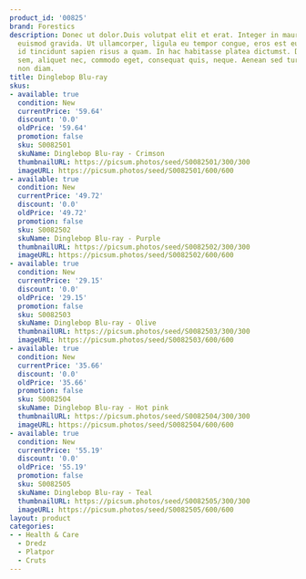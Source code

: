 ```yaml
---
product_id: '00825'
brand: Forestics
description: Donec ut dolor.Duis volutpat elit et erat. Integer in mauris eu nibh
  euismod gravida. Ut ullamcorper, ligula eu tempor congue, eros est euismod turpis,
  id tincidunt sapien risus a quam. In hac habitasse platea dictumst. Duis sapien
  sem, aliquet nec, commodo eget, consequat quis, neque. Aenean sed turpis. Nullam
  non diam.
title: Dinglebop Blu-ray
skus:
- available: true
  condition: New
  currentPrice: '59.64'
  discount: '0.0'
  oldPrice: '59.64'
  promotion: false
  sku: S0082501
  skuName: Dinglebop Blu-ray - Crimson
  thumbnailURL: https://picsum.photos/seed/S0082501/300/300
  imageURL: https://picsum.photos/seed/S0082501/600/600
- available: true
  condition: New
  currentPrice: '49.72'
  discount: '0.0'
  oldPrice: '49.72'
  promotion: false
  sku: S0082502
  skuName: Dinglebop Blu-ray - Purple
  thumbnailURL: https://picsum.photos/seed/S0082502/300/300
  imageURL: https://picsum.photos/seed/S0082502/600/600
- available: true
  condition: New
  currentPrice: '29.15'
  discount: '0.0'
  oldPrice: '29.15'
  promotion: false
  sku: S0082503
  skuName: Dinglebop Blu-ray - Olive
  thumbnailURL: https://picsum.photos/seed/S0082503/300/300
  imageURL: https://picsum.photos/seed/S0082503/600/600
- available: true
  condition: New
  currentPrice: '35.66'
  discount: '0.0'
  oldPrice: '35.66'
  promotion: false
  sku: S0082504
  skuName: Dinglebop Blu-ray - Hot pink
  thumbnailURL: https://picsum.photos/seed/S0082504/300/300
  imageURL: https://picsum.photos/seed/S0082504/600/600
- available: true
  condition: New
  currentPrice: '55.19'
  discount: '0.0'
  oldPrice: '55.19'
  promotion: false
  sku: S0082505
  skuName: Dinglebop Blu-ray - Teal
  thumbnailURL: https://picsum.photos/seed/S0082505/300/300
  imageURL: https://picsum.photos/seed/S0082505/600/600
layout: product
categories:
- - Health & Care
  - Dredz
  - Platpor
  - Cruts
---
```

